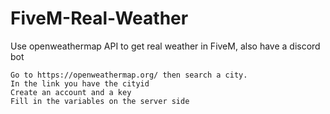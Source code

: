 # FiveM-Real-Weather
Use openweathermap API to get real weather in FiveM, also have a discord bot

```
Go to https://openweathermap.org/ then search a city.
In the link you have the cityid
Create an account and a key
Fill in the variables on the server side
```
